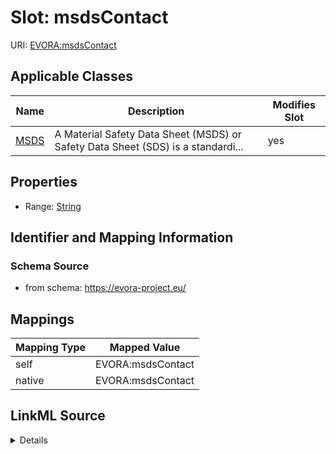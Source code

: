 

# Slot: msdsContact



URI: [EVORA:msdsContact](https://evora-project.eu/msdsContact)



<!-- no inheritance hierarchy -->





## Applicable Classes

| Name | Description | Modifies Slot |
| --- | --- | --- |
| [MSDS](MSDS.md) | A Material Safety Data Sheet (MSDS) or Safety Data Sheet (SDS) is a standardi... |  yes  |







## Properties

* Range: [String](String.md)





## Identifier and Mapping Information







### Schema Source


* from schema: https://evora-project.eu/




## Mappings

| Mapping Type | Mapped Value |
| ---  | ---  |
| self | EVORA:msdsContact |
| native | EVORA:msdsContact |




## LinkML Source

<details>
```yaml
name: msdsContact
from_schema: https://evora-project.eu/
rank: 1000
alias: msdsContact
domain_of:
- MSDS
range: string

```
</details>